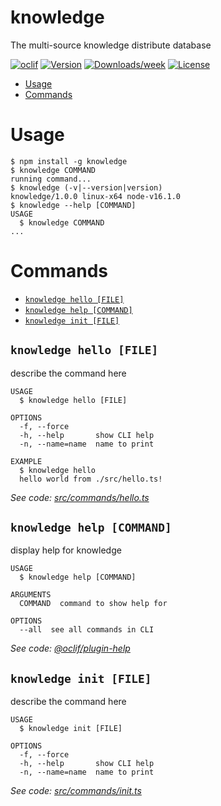 knowledge
=========

The multi-source knowledge distribute database

[![oclif](https://img.shields.io/badge/cli-oclif-brightgreen.svg)](https://oclif.io)
[![Version](https://img.shields.io/npm/v/knowledge.svg)](https://npmjs.org/package/knowledge)
[![Downloads/week](https://img.shields.io/npm/dw/knowledge.svg)](https://npmjs.org/package/knowledge)
[![License](https://img.shields.io/npm/l/knowledge.svg)](https://github.com/emadridm/knowledge/blob/master/package.json)

<!-- toc -->
* [Usage](#usage)
* [Commands](#commands)
<!-- tocstop -->
# Usage
<!-- usage -->
```sh-session
$ npm install -g knowledge
$ knowledge COMMAND
running command...
$ knowledge (-v|--version|version)
knowledge/1.0.0 linux-x64 node-v16.1.0
$ knowledge --help [COMMAND]
USAGE
  $ knowledge COMMAND
...
```
<!-- usagestop -->
# Commands
<!-- commands -->
* [`knowledge hello [FILE]`](#knowledge-hello-file)
* [`knowledge help [COMMAND]`](#knowledge-help-command)
* [`knowledge init [FILE]`](#knowledge-init-file)

## `knowledge hello [FILE]`

describe the command here

```
USAGE
  $ knowledge hello [FILE]

OPTIONS
  -f, --force
  -h, --help       show CLI help
  -n, --name=name  name to print

EXAMPLE
  $ knowledge hello
  hello world from ./src/hello.ts!
```

_See code: [src/commands/hello.ts](https://github.com/emadridm/knowledge/blob/v1.0.0/src/commands/hello.ts)_

## `knowledge help [COMMAND]`

display help for knowledge

```
USAGE
  $ knowledge help [COMMAND]

ARGUMENTS
  COMMAND  command to show help for

OPTIONS
  --all  see all commands in CLI
```

_See code: [@oclif/plugin-help](https://github.com/oclif/plugin-help/blob/v3.2.2/src/commands/help.ts)_

## `knowledge init [FILE]`

describe the command here

```
USAGE
  $ knowledge init [FILE]

OPTIONS
  -f, --force
  -h, --help       show CLI help
  -n, --name=name  name to print
```

_See code: [src/commands/init.ts](https://github.com/emadridm/knowledge/blob/v1.0.0/src/commands/init.ts)_
<!-- commandsstop -->
